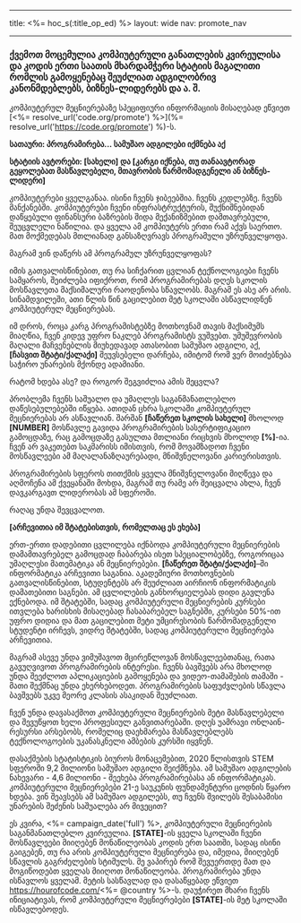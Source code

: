 * * *

title: <%= hoc_s(:title_op_ed) %> layout: wide nav: promote_nav

* * *

### ქვემოთ მოცემულია კომპიუტერული განათლების კვირეულისა და კოდის ერთი საათის მხარდამჭერი სტატიის მაგალითი რომლის გამოყენებაც შეუძლიათ ადგილობრივ კანონმდებლებს, ბიზნეს-ლიდერებს და ა. შ.

  


კომპიუტერულ მეცნიერებაზე სპეციფიური ინფორმაციის მისაღებად ეწვიეთ [<%= resolve_url('code.org/promote') %>](%= resolve_url('https://code.org/promote') %)-ს.

**სათაური: პროგრამირება... სამუშაო ადგილები იქმნება აქ**

**სტატიის ავტორები: [სახელი] და [კარგი იქნება, თუ თანაავტორად გეყოლებათ მასწავლებელი, მთავრობის წარმომადგენელი ან ბიზნეს-ლიდერი]**

კომპიუტერები ყველგანაა. ისინი ჩვენს ჯიბეებშია. ჩვენს კედლებზე. ჩვენს მანქანებში. კომპიუტერები ჩვენი ინფრასტრუქტურის, შუქნიშნებიდან დაწყებული ფინანსური ბაზრების შიდა მექანიზმებით დამთავრებული, შეუცვლელი ნაწილია. და ყველა ამ კომპიუტერს ერთი რამ აქვს საერთო. მათ მოქმედებას მთლიანად განსაზღვრავს პროგრამული უზრუნველყოფა.

მაგრამ ვინ დაწერს ამ პროგრამულ უზრუნველყოფას?

იმის გათვალისწინებით, თუ რა სიჩქარით ცვლიან ტექნოლოგიები ჩვენს სამყაროს, შეიძლება იფიქროთ, რომ პროგრამირებას დღეს სკოლის მოსწავლეთა მაქსიმალური რაოდენობა სწავლობს. მაგრამ ეს ასე არ არის. სინამდვილეში, ათი წლის წინ გაცილებით მეტ სკოლაში ასწავლიდნენ კომპიუტერულ მეცნიერებას.

იმ დროს, როცა კარგ პროგრამისტებზე მოთხოვნამ თავის მაქსიმუმს მიაღწია, ჩვენ კიდევ უფრო ნაკლებ პროგრამისტს ვუშვებთ. უმუშევრობის მაღალი მაჩვენებლის მიუხედავად ათასობით სამუშაო ადგილი, აქ, **[ჩასვით შტატი/ქალაქი]** შეუვსებელი დარჩება, იმიტომ რომ ვერ მოიძებნება საჭირო უნარების მქონდე ადამიანი.

რატომ ხდება ასე? და როგორ შეგვიძლია ამის შეცვლა?

პრობლემა ჩვენს საშუალო და უმაღლეს საგანმანათლებლო დაწესებულებებში იწყება. ათიდან ცხრა სკოლაში კომპიუტერულ მეცნიერებას არ ასწავლიან. შარშან **[ჩაწერეთ სკოლის სახელი]** მხოლოდ **[NUMBER]** მოსწავლე გავიდა პროგრამირების სასერტიფიკაციო გამოცდაზე, რაც გამოცდაზე გასულთა მთლიანი რიცხვის მხოლოდ **[%]**-ია. ჩვენ არ ვაკეთებთ საკმარისს იმისთვის, რომ მოვამზადოთ ჩვენი მოსწავლეები ამ მაღალანაზღაურებადი, მნიშვნელოვანი კარიერისთვის.

პროგრამირების სფეროს თითქმის ყველა მნიშვნელოვანი მიღწევა და აღმოჩენა ამ ქვეყანაში მოხდა, მაგრამ თუ რამე არ შეიცვალა ახლა, ჩვენ დავკარგავთ ლიდერობას ამ სფეროში.

რაღაც უნდა შევცვალოთ.

**[არჩევითია იმ შტატებისთვის, რომელთაც ეს ეხება]**

ერთ-ერთი დადებითი ცვლილება იქნბოდა კომპიუტერული მეცნიერების დამამთავრებელ გამოცდად ჩაბარება ისეთ სპეციალობებზე, როგორიცაა უმაღლესი მათემატიკა ან მეცნიერებები. **[ჩაწერეთ შტატი/ქალაქი]**–ში ინფორმატიკა არჩევითი საგანია. აკადემიური მოთხოვნების გათვალისწინებით, სტუდენტებს არ შეუძლიათ აირჩიონ ინფორმატიკის დამათებითი საგნები. ამ ცვლილების განხორციელებას დიდი გავლენა ექნებოდა. იმ შტატებში, სადაც კომპიუტერული მეცნიერების კურსები ითვლება ხარისხის მისაღებად ჩასაბარებელ საგნებში, კურსები 50%-ით უფრო დიდია და მათ გაცილებით მეტი უმცირესობის წარმომადგენელი სტუდენტი ირჩევს, ვიდრე შტატებში, სადაც კომპიუტერული მეცნიერება არჩევითია.

მაგრამ ასევე უნდა ვიმუშავოთ მცირეწლოვან მოსწავლეებთანაც, რათა გავუღვივოთ პროგრამირების ინტერესი. ჩვენს ბავშვებს არა მხოლოდ უნდა შეეძლოთ აპლიკაციების გამოყენება და ვიდეო-თამაშების თამაში - მათი შექმნაც უნდა ეხერხებოდეთ. პროგრამირების საფუძვლების სწავლა ბავშვებს უკვე მეორე კლასის ასაკიდან შეუძლიათ.

ჩვენ უნდა დავასაქმოთ კომპიუტერული მეცნიერების მეტი მასწავლებელი და შევუწყოთ ხელი პროფესიულ განვითარებაში. დღეს უამრავი ონლაინ-რესურსი არსებობს, რომელიც დაეხმარება მასწავლებლებს ტექნოლოგოების უკანასკნელი ამბების კურსში იყვნენ.

დასაქმების სტატისტიკის ბიუროს მონაცემებით, 2020 წლისთვის STEM სფეროში 9,2 მილიონი სამუშაო ადგილი შეიქმნება. ამ სამუშაო ადგილების ნახევარი - 4,6 მილიონი - შეეხება პროგრამირებასა ან ინფორმატიკას. კომპიუტერული მეცნიერებები 21-ე საუკუნის ფუნდამენტური ცოდნის წყარო ხდება. ვინ შეავსებს ამ სამუშაო ადგილებს, თუ ჩვენს შვილებს შესაბამისი უნარების შეძენის საშუალება არ მივეცით?

ეს კვირა, <%= campaign_date('full') %>, კომპიუტერული მეცნიერების საგანმანათლებლო კვირეულია. **[STATE]**-ის ყველა სკოლაში ჩვენი მოსწავლეები მიიღებენ მონაწილეობას კოდის ერთ საათში, სადაც ისინი გაიგებენ, თუ რა არის კომპიუტერული მეცნიერება და, იმედია, მიიღებენ სწავლის გაგრძელების სტიმულს. მე ვაპირებ რომ შევუერთდე მათ და მოგიწოდებთ ყველას მიიღოთ მონაწილეობა. პროგრამირება უნდა ისწავლოს ყველამ. მეტის სასწავლად და დასაწყებად ეწვიეთ https://hourofcode.com/<%= @country %>-ს. დაუჭირეთ მხარი ჩვენს ინიციატივას, რომ კომპიუტერული მეცნიერებები **[STATE]**-ის მეტ სკოლაში ისწავლებოდეს.